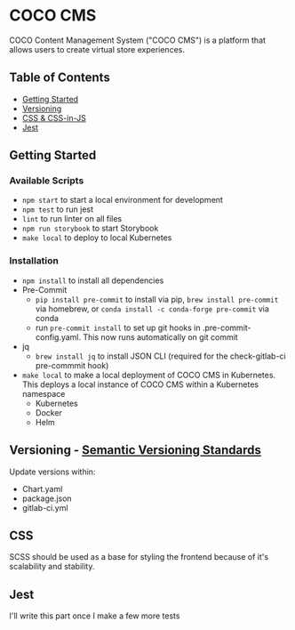 # COCO CMS
COCO Content Management System ("COCO CMS") is a platform that allows users to create virtual store experiences.

## Table of Contents
* [Getting Started](#Getting-Started)
* [Versioning](#Versioning)
* [CSS & CSS-in-JS](#CSS-&-CSS-in-JS)
* [Jest](#Jest)

## Getting Started
### Available Scripts
* `npm start` to start a local environment for development
* `npm test` to run jest
* `lint` to run linter on all files
* `npm run storybook` to start Storybook
* `make local` to deploy to local Kubernetes

### Installation
* `npm install` to install all dependencies
* Pre-Commit
  * `pip install pre-commit` to install via pip, `brew install pre-commit` via homebrew, or `conda install -c conda-forge pre-commit` via conda
  * run `pre-commit install` to set up git hooks in .pre-commit-config.yaml. This now runs automatically on git commit
* jq
  * `brew install jq` to install JSON CLI (required for the check-gitlab-ci pre-commmit hook)
* `make local` to make a local deployment of COCO CMS in Kubernetes. This deploys a local instance of COCO CMS within a Kubernetes namespace
  * Kubernetes
  * Docker
  * Helm

## Versioning - [Semantic Versioning Standards](https://semver.org/)
Update versions within:
  * Chart.yaml
  * package.json
  * gitlab-ci.yml

## CSS
SCSS should be used as a base for styling the frontend because of it's scalability and stability.

## Jest
I'll write this part once I make a few more tests
